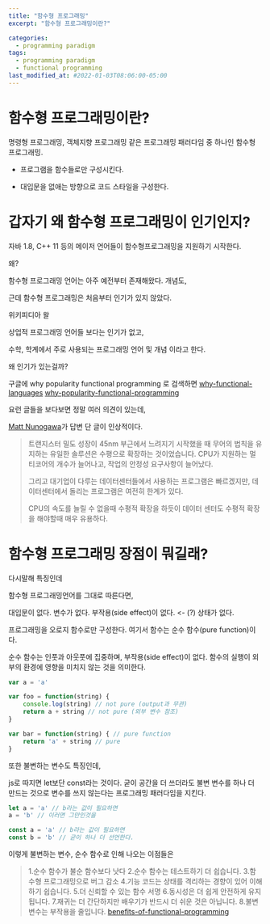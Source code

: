 ```yaml
---
title: "함수형 프로그래밍"
excerpt: "함수형 프로그래밍이란?"

categories:
  - programming paradigm
tags:
  - programming paradigm
  - functional programming
last_modified_at: #2022-01-03T08:06:00-05:00
---
```


# 함수형 프로그래밍이란?
명령형 프로그래밍, 객체지향 프로그래밍 같은 프로그래밍 패러다임 중 하나인 함수형 프로그래밍.

- 프로그램을 함수들로만 구성시킨다.

- 대입문을 없애는 방향으로 코드 스타일을 구성한다.


# 갑자기 왜 함수형 프로그래밍이 인기인지?
자바 1.8, C++ 11 등의 메이저 언어들이 함수형프로그래밍을 지원하기 시작한다.

왜?

함수형 프로그래밍 언어는 아주 예전부터 존재해왔다. 
개념도,

근데 함수형 프로그래밍은 처음부터 인기가 있지 않았다.

위키피디아 왈 

상업적 프로그래밍 언어들 보다는 인기가 없고,

수학, 학계에서 주로 사용되는 프로그래밍 언어 및 개념 이라고 한다.

왜 인기가 있는걸까?

구글에 why popularity functional programming 로 검색하면
[why-functional-languages](https://stackoverflow.com/questions/36504/why-functional-languages)
[why-popularity-functional-programming](https://www.quora.com/What-caused-the-rise-in-popularity-of-functional-programming-What-changed-and-brought-functional-programming-to-the-forefront-of-business-programming)

요런 글들을 보다보면 정말 여러 의견이 있는데,

[Matt Nunogawa](https://www.quora.com/profile/Matt-Nunogawa)가 답변 단 글이 인상적이다.

>트랜지스터 밀도 성장이 45nm 부근에서 느려지기 시작했을 때 무어의 법칙을 유지하는 유일한 솔루션은 수평으로 확장하는 것이었습니다.
>CPU가 지원하는 멀티코어의 개수가 늘어나고, 작업의 안정성 요구사항이 늘어났다.
>
>그리고 대기업이 다루는 데이터센터들에서 사용하는 프로그램은 빠르겠지만, 
>데이터센터에서 돌리는 프로그램은 여전히 한계가 있다.
>
>CPU의 속도를 늘릴 수 없을때 수평적 확장을 하듯이
>데이터 센터도 수평적 확장을 해야할때 매우 유용하다.

# 함수형 프로그래밍 장점이 뭐길래? 
다시말해 특징인데

함수형 프로그래밍언어를 그대로 따른다면,

대입문이 없다.
변수가 없다.
부작용(side effect)이 없다. <- (?)
상태가 없다.

프로그래밍을 오로지 함수로만 구성한다.
여기서 함수는 순수 함수(pure function)이다.

순수 함수는 인풋과 아웃풋에 집중하며,
부작용(side effect)이 없다.
함수의 실행이 외부의 환경에 영향을 미치지 않는 것을 의미한다.

```js
var a = 'a'

var foo = function(string) {
    console.log(string) // not pure (output과 무관)
    return a + string // not pure (외부 변수 참조)
}

var bar = function(string) { // pure function
    return 'a' + string // pure 
}
```

또한 불변하는 변수도 특징인데,

js로 따지면 let보단 const라는 것이다.
굳이 공간을 더 쓰더라도 불변 변수를 하나 더 만드는 것으로 
변수를 쓰지 않는다는 프로그래밍 패러다임을 지킨다.

```js
let a = 'a' // b라는 값이 필요하면 
a = 'b' // 이러면 그만인것을

const a = 'a' // b라는 값이 필요하면
const b = 'b' // 굳이 하나 더 선언한다.
```

이렇게 불변하는 변수, 순수 함수로 인해 나오는 이점들은 

>1.순수 함수가 불순 함수보다 낫다
>2.순수 함수는 테스트하기 더 쉽습니다.
>3.함수형 프로그래밍으로 버그 감소
>4.기능 코드는 상태를 격리하는 경향이 있어 이해하기 쉽습니다.
>5.더 신뢰할 수 있는 함수 서명
>6.동시성은 더 쉽게 안전하게 유지됩니다.
>7.재귀는 더 간단하지만 배우기가 반드시 더 쉬운 것은 아닙니다.
>8.불변 변수는 부작용을 줄입니다.
[benefits-of-functional-programming](https://qvault.io/clean-code/benefits-of-functional-programming/)



